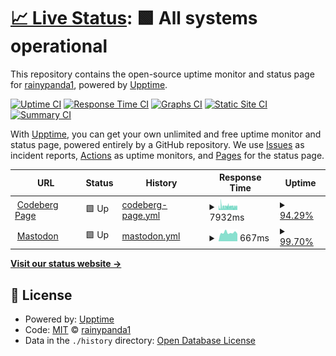 # [📈 Live Status](https://rainypanda1.github.io/uptime): <!--live status--> **🟩 All systems operational**

This repository contains the open-source uptime monitor and status page for [rainypanda1](https://rainypanda1.github.io/uptime), powered by [Upptime](https://github.com/upptime/upptime).

[![Uptime CI](https://github.com/rainypanda1/uptime/workflows/Uptime%20CI/badge.svg)](https://github.com/rainypanda1/uptime/actions?query=workflow%3A%22Uptime+CI%22)
[![Response Time CI](https://github.com/rainypanda1/uptime/workflows/Response%20Time%20CI/badge.svg)](https://github.com/rainypanda1/uptime/actions?query=workflow%3A%22Response+Time+CI%22)
[![Graphs CI](https://github.com/rainypanda1/uptime/workflows/Graphs%20CI/badge.svg)](https://github.com/rainypanda1/uptime/actions?query=workflow%3A%22Graphs+CI%22)
[![Static Site CI](https://github.com/rainypanda1/uptime/workflows/Static%20Site%20CI/badge.svg)](https://github.com/rainypanda1/uptime/actions?query=workflow%3A%22Static+Site+CI%22)
[![Summary CI](https://github.com/rainypanda1/uptime/workflows/Summary%20CI/badge.svg)](https://github.com/rainypanda1/uptime/actions?query=workflow%3A%22Summary+CI%22)

With [Upptime](https://upptime.js.org), you can get your own unlimited and free uptime monitor and status page, powered entirely by a GitHub repository. We use [Issues](https://github.com/rainypanda1/uptime/issues) as incident reports, [Actions](https://github.com/rainypanda1/uptime/actions) as uptime monitors, and [Pages](https://rainypanda1.github.io/uptime) for the status page.

<!--start: status pages-->
<!-- This summary is generated by Upptime (https://github.com/upptime/upptime) -->
<!-- Do not edit this manually, your changes will be overwritten -->
<!-- prettier-ignore -->
| URL | Status | History | Response Time | Uptime |
| --- | ------ | ------- | ------------- | ------ |
| <img alt="" src="https://icons.duckduckgo.com/ip3/rainypanda.codeberg.page.ico" height="13"> [Codeberg Page](https://rainypanda.codeberg.page/) | 🟩 Up | [codeberg-page.yml](https://github.com/rainypanda1/uptime/commits/HEAD/history/codeberg-page.yml) | <details><summary><img alt="Response time graph" src="./graphs/codeberg-page/response-time-week.png" height="20"> 7932ms</summary><br><a href="https://rainypanda1.github.io/uptime/history/codeberg-page"><img alt="Response time 6981" src="https://img.shields.io/endpoint?url=https%3A%2F%2Fraw.githubusercontent.com%2Frainypanda1%2Fuptime%2FHEAD%2Fapi%2Fcodeberg-page%2Fresponse-time.json"></a><br><a href="https://rainypanda1.github.io/uptime/history/codeberg-page"><img alt="24-hour response time 7625" src="https://img.shields.io/endpoint?url=https%3A%2F%2Fraw.githubusercontent.com%2Frainypanda1%2Fuptime%2FHEAD%2Fapi%2Fcodeberg-page%2Fresponse-time-day.json"></a><br><a href="https://rainypanda1.github.io/uptime/history/codeberg-page"><img alt="7-day response time 7932" src="https://img.shields.io/endpoint?url=https%3A%2F%2Fraw.githubusercontent.com%2Frainypanda1%2Fuptime%2FHEAD%2Fapi%2Fcodeberg-page%2Fresponse-time-week.json"></a><br><a href="https://rainypanda1.github.io/uptime/history/codeberg-page"><img alt="30-day response time 6981" src="https://img.shields.io/endpoint?url=https%3A%2F%2Fraw.githubusercontent.com%2Frainypanda1%2Fuptime%2FHEAD%2Fapi%2Fcodeberg-page%2Fresponse-time-month.json"></a><br><a href="https://rainypanda1.github.io/uptime/history/codeberg-page"><img alt="1-year response time 6981" src="https://img.shields.io/endpoint?url=https%3A%2F%2Fraw.githubusercontent.com%2Frainypanda1%2Fuptime%2FHEAD%2Fapi%2Fcodeberg-page%2Fresponse-time-year.json"></a></details> | <details><summary><a href="https://rainypanda1.github.io/uptime/history/codeberg-page">94.29%</a></summary><a href="https://rainypanda1.github.io/uptime/history/codeberg-page"><img alt="All-time uptime 94.69%" src="https://img.shields.io/endpoint?url=https%3A%2F%2Fraw.githubusercontent.com%2Frainypanda1%2Fuptime%2FHEAD%2Fapi%2Fcodeberg-page%2Fuptime.json"></a><br><a href="https://rainypanda1.github.io/uptime/history/codeberg-page"><img alt="24-hour uptime 84.84%" src="https://img.shields.io/endpoint?url=https%3A%2F%2Fraw.githubusercontent.com%2Frainypanda1%2Fuptime%2FHEAD%2Fapi%2Fcodeberg-page%2Fuptime-day.json"></a><br><a href="https://rainypanda1.github.io/uptime/history/codeberg-page"><img alt="7-day uptime 94.29%" src="https://img.shields.io/endpoint?url=https%3A%2F%2Fraw.githubusercontent.com%2Frainypanda1%2Fuptime%2FHEAD%2Fapi%2Fcodeberg-page%2Fuptime-week.json"></a><br><a href="https://rainypanda1.github.io/uptime/history/codeberg-page"><img alt="30-day uptime 94.69%" src="https://img.shields.io/endpoint?url=https%3A%2F%2Fraw.githubusercontent.com%2Frainypanda1%2Fuptime%2FHEAD%2Fapi%2Fcodeberg-page%2Fuptime-month.json"></a><br><a href="https://rainypanda1.github.io/uptime/history/codeberg-page"><img alt="1-year uptime 94.69%" src="https://img.shields.io/endpoint?url=https%3A%2F%2Fraw.githubusercontent.com%2Frainypanda1%2Fuptime%2FHEAD%2Fapi%2Fcodeberg-page%2Fuptime-year.json"></a></details>
| <img alt="" src="https://icons.duckduckgo.com/ip3/mstdn.social.ico" height="13"> [Mastodon](https://mstdn.social) | 🟩 Up | [mastodon.yml](https://github.com/rainypanda1/uptime/commits/HEAD/history/mastodon.yml) | <details><summary><img alt="Response time graph" src="./graphs/mastodon/response-time-week.png" height="20"> 667ms</summary><br><a href="https://rainypanda1.github.io/uptime/history/mastodon"><img alt="Response time 792" src="https://img.shields.io/endpoint?url=https%3A%2F%2Fraw.githubusercontent.com%2Frainypanda1%2Fuptime%2FHEAD%2Fapi%2Fmastodon%2Fresponse-time.json"></a><br><a href="https://rainypanda1.github.io/uptime/history/mastodon"><img alt="24-hour response time 578" src="https://img.shields.io/endpoint?url=https%3A%2F%2Fraw.githubusercontent.com%2Frainypanda1%2Fuptime%2FHEAD%2Fapi%2Fmastodon%2Fresponse-time-day.json"></a><br><a href="https://rainypanda1.github.io/uptime/history/mastodon"><img alt="7-day response time 667" src="https://img.shields.io/endpoint?url=https%3A%2F%2Fraw.githubusercontent.com%2Frainypanda1%2Fuptime%2FHEAD%2Fapi%2Fmastodon%2Fresponse-time-week.json"></a><br><a href="https://rainypanda1.github.io/uptime/history/mastodon"><img alt="30-day response time 792" src="https://img.shields.io/endpoint?url=https%3A%2F%2Fraw.githubusercontent.com%2Frainypanda1%2Fuptime%2FHEAD%2Fapi%2Fmastodon%2Fresponse-time-month.json"></a><br><a href="https://rainypanda1.github.io/uptime/history/mastodon"><img alt="1-year response time 792" src="https://img.shields.io/endpoint?url=https%3A%2F%2Fraw.githubusercontent.com%2Frainypanda1%2Fuptime%2FHEAD%2Fapi%2Fmastodon%2Fresponse-time-year.json"></a></details> | <details><summary><a href="https://rainypanda1.github.io/uptime/history/mastodon">99.70%</a></summary><a href="https://rainypanda1.github.io/uptime/history/mastodon"><img alt="All-time uptime 99.92%" src="https://img.shields.io/endpoint?url=https%3A%2F%2Fraw.githubusercontent.com%2Frainypanda1%2Fuptime%2FHEAD%2Fapi%2Fmastodon%2Fuptime.json"></a><br><a href="https://rainypanda1.github.io/uptime/history/mastodon"><img alt="24-hour uptime 100.00%" src="https://img.shields.io/endpoint?url=https%3A%2F%2Fraw.githubusercontent.com%2Frainypanda1%2Fuptime%2FHEAD%2Fapi%2Fmastodon%2Fuptime-day.json"></a><br><a href="https://rainypanda1.github.io/uptime/history/mastodon"><img alt="7-day uptime 99.70%" src="https://img.shields.io/endpoint?url=https%3A%2F%2Fraw.githubusercontent.com%2Frainypanda1%2Fuptime%2FHEAD%2Fapi%2Fmastodon%2Fuptime-week.json"></a><br><a href="https://rainypanda1.github.io/uptime/history/mastodon"><img alt="30-day uptime 99.92%" src="https://img.shields.io/endpoint?url=https%3A%2F%2Fraw.githubusercontent.com%2Frainypanda1%2Fuptime%2FHEAD%2Fapi%2Fmastodon%2Fuptime-month.json"></a><br><a href="https://rainypanda1.github.io/uptime/history/mastodon"><img alt="1-year uptime 99.92%" src="https://img.shields.io/endpoint?url=https%3A%2F%2Fraw.githubusercontent.com%2Frainypanda1%2Fuptime%2FHEAD%2Fapi%2Fmastodon%2Fuptime-year.json"></a></details>

<!--end: status pages-->

[**Visit our status website →**](https://rainypanda1.github.io/uptime)

## 📄 License

- Powered by: [Upptime](https://github.com/upptime/upptime)
- Code: [MIT](./LICENSE) © [rainypanda1](https://rainypanda1.github.io/uptime)
- Data in the `./history` directory: [Open Database License](https://opendatacommons.org/licenses/odbl/1-0/)
